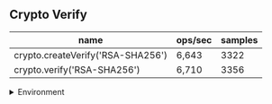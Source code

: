## Crypto Verify

|name|ops/sec|samples|
|-|-|-|
|crypto.createVerify('RSA-SHA256')|6,643|3322|
|crypto.verify('RSA-SHA256')|6,710|3356|


<details>
<summary>Environment</summary>

* __Machine:__ linux x64 | 4 vCPUs | 7.6GB Mem
* __Run:__ Tue Oct 29 2024 17:15:18 GMT+0000 (Coordinated Universal Time)
* __Node:__ `v20.18.0`
</details>

<!--
{"environment":{"platform":"linux","arch":"x64","cpus":4,"totalMemory":7.597877502441406},"benchmarks":[{"name":"crypto.createVerify('RSA-SHA256')","opsSec":6643.616025568185,"samples":3322},{"name":"crypto.verify('RSA-SHA256')","opsSec":6710.885831890646,"samples":3356}]}-->
